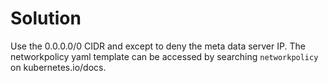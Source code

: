 # Solution

Use the 0.0.0.0/0 CIDR and except to deny the meta data server IP.  The
networkpolicy yaml template can be accessed by searching `networkpolicy`
on kubernetes.io/docs.
